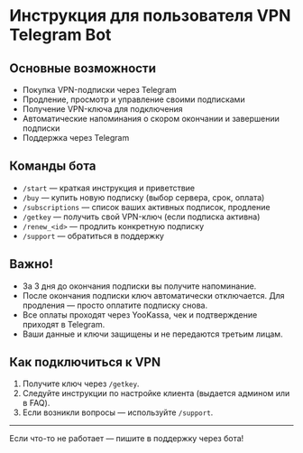 # Инструкция для пользователя VPN Telegram Bot

## Основные возможности
- Покупка VPN-подписки через Telegram
- Продление, просмотр и управление своими подписками
- Получение VPN-ключа для подключения
- Автоматические напоминания о скором окончании и завершении подписки
- Поддержка через Telegram

## Команды бота
- `/start` — краткая инструкция и приветствие
- `/buy` — купить новую подписку (выбор сервера, срок, оплата)
- `/subscriptions` — список ваших активных подписок, продление
- `/getkey` — получить свой VPN-ключ (если подписка активна)
- `/renew_<id>` — продлить конкретную подписку
- `/support` — обратиться в поддержку

## Важно!
- За 3 дня до окончания подписки вы получите напоминание.
- После окончания подписки ключ автоматически отключается. Для продления — просто оплатите подписку снова.
- Все оплаты проходят через YooKassa, чек и подтверждение приходят в Telegram.
- Ваши данные и ключи защищены и не передаются третьим лицам.

## Как подключиться к VPN
1. Получите ключ через `/getkey`.
2. Следуйте инструкции по настройке клиента (выдается админом или в FAQ).
3. Если возникли вопросы — используйте `/support`.

---

Если что-то не работает — пишите в поддержку через бота!
